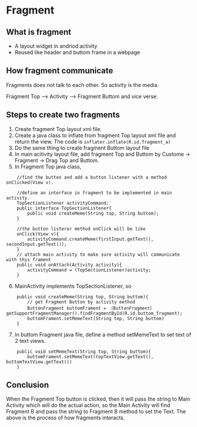 # Fragment

## What is fragment

- A layout widget in andriod activity
- Reused like header and buttom frame in a webpage

## How fragment communicate

Fragments does not talk to each other. So activity is the media.

Fragment Top --> Activity --> Fragment Buttom 
and vice verse.

## Steps to create two fragments 

1. Create fragment Top layout xml file.
2. Create a java class to inflate from fragment Top layout xml file and return the view. The code is `inflater.inflate(R.id.fragment_a)` 
3. Do the same thing to create fragment Buttom layout file
4. In main acitivity layout file, add fragment Top and Buttom by Custome -> Fragment -> Drag Top and Buttom. 
5. In Fragment Top java class, 
```
	//find the button and add a button listener with a method onClicked(View v).

	//define an interface in fragment to be implemented in main activity.
	TopSectionListener activityCommand;
	public interface TopSectionListener{
		public void createMeme(String top, String buttom);
	}

	//the button listerer method onClick will be like
	onClick(View v){
		activityCommand.createMeme(firstInput.getText(), secondInput.getText());
	}
	// attach main activity to make sure activity will communicate with this frament
	public void onAttach(Activity activity){
		activityCommand = (TopSectionListener)activity;
	}
```
6. MainActivity implements TopSectionListener, so 
```
	public void createMeme(String top, String buttom){
		// get Fragment Button by activity method
		ButtonFragment buttomFrament = （ButtonFragment）getSupportFragmentManager().findFragmentById(R.id.buttom_fragment);
		buttomFrament.setMemeText(String top, String buttom)
	}
```
7. In buttom Fragment java file, define a method setMemeText to set text of 2 text views.
```
	public void setMemeText(String top, String buttom){
		buttomFrament.setMemeText(topTextView.getText(), buttomTextView.getText())
	}
```

## Conclusion

When the Fragment Top button is clicked, then it will pass the string to Main Activity which will do the actual action, so the Main Activity will find Fragment B and pass the string to Fragment B method to set the Text.
The above is the process of how fragments interacts.






